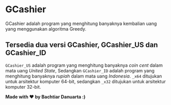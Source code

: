 # GCashier
GCashier adalah program yang menghitung banyaknya kembalian uang yang menggunakan algoritma Greedy. 
## Tersedia dua versi GCashier, GCashier_US dan GCashier_ID 
`GCashier_US` adalah program yang menghitung banyaknya <i>coin cent</i> dalam mata uang <i>United State</i>, Sedangkan `GCashier_ID` adalah program yang menghitung banyaknya <i>rupiah</i> dalam mata uang <i>Indonesia</i>. 
`_x64` ditujukan untuk arsitektur komputer 64-bit, sedangkan `_x32` ditujukan untuk arsitektur komputer 32-bit.



<b> Made with ❤ by Bachtiar Danuarta :) </b>
